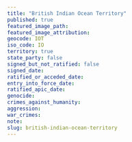 ```yaml
---
title: "British Indian Ocean Territory"
published: true
featured_image_path:
featured_image_attribution:
geocode: IOT
iso_code: IO
territory: true
state_party: false
signed_but_not_ratified: false
signed_date:
ratified_or_acceded_date:
entry_into_force_date:
ratified_apic_date:
genocide:
crimes_against_humanity:
aggression:
war_crimes:
note:
slug: british-indian-ocean-territory
---
```

